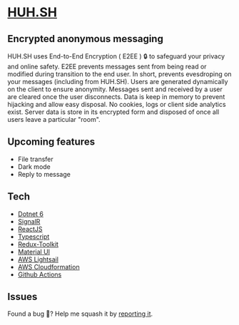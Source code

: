 # [HUH.SH](https://huh.sh)

## Encrypted anonymous messaging
HUH.SH uses End-to-End Encryption ( E2EE ) 🔒 to safeguard your privacy and online safety. E2EE prevents messages sent from being read or modified during transition to the end user. In short, prevents evesdroping on your messages (including from HUH.SH). Users are generated dynamically on the client to ensure anonymity. Messages sent and received by a user are cleared once the user disconnects. Data is keep in memory to prevent hijacking and allow easy disposal. No cookies, logs or client side analytics exist. Server data is store in its encrypted form and disposed of once all users leave a particular "room".

## Upcoming features
 - File transfer
 - Dark mode
 - Reply to message

## Tech
 - [Dotnet 6](https://dotnet.microsoft.com/en-us/download/dotnet/6.0)
 - [SignalR](https://dotnet.microsoft.com/en-us/apps/aspnet/signalr)
 - [ReactJS](https://reactjs.org)
 - [Typescript](https://www.typescriptlang.org)
 - [Redux-Toolkit](https://redux-toolkit.js.org)
 - [Material UI](https://mui.com)
 - [AWS Lightsail](https://aws.amazon.com/lightsail)
 - [AWS Cloudformation](https://aws.amazon.com/cloudformation)
 - [Github Actions](https://github.com/features/actions)

## Issues
Found a bug 🐛? Help me squash it by [reporting it](https://github.com/adelinosousa/huh.sh/issues/new).
